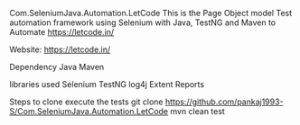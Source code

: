 Com.SeleniumJava.Automation.LetCode
This is the Page Object model Test automation framework using Selenium with Java, TestNG and Maven to Automate https://letcode.in/

Website: https://letcode.in/

Dependency Java Maven

libraries used Selenium TestNG log4j Extent Reports

Steps to clone execute the tests git clone https://github.com/pankaj1993-S/Com.SeleniumJava.Automation.LetCode mvn clean test
